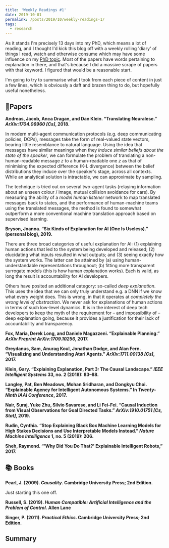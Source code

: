 ```yaml
---
title: 'Weekly Readings #1'
date: 2019-10-01
permalink: /posts/2019/10/weekly-readings-1/
tags:
  - research
---
```


As it stands I'm precisely 13 days into my PhD, which means a lot of reading, and I thought I'd kick this blog off with a weekly rolling 'diary' of things I read, watch and otherwise consume which may have some influence on my [PhD topic](https://tombewley.com/start ). Most of the papers have words pertaining to explanation in there, and that's because I did a massive scrape of papers with that keyword. I figured that would be a reasonable start.

I'm going to try to summarise what I took from each piece of content in just a few lines, which is obviously a daft and brazen thing to do, but hopefully useful nonetheless.

## 📝Papers

**Andreas, Jacob, Anca Dragan, and Dan Klein. “Translating Neuralese.” *ArXiv:1704.06960 [Cs]*, 2018.**

In modern multi-agent communication protocols (e.g. deep communicating policies, DCPs), messages take the form of real-valued state vectors, bearing little resemblance to natural language. Using the idea that messages have similar meanings when they *induce similar beliefs about the state of the speaker*, we can formulate the problem of translating a non-human-readable message $z$ to a human-readable one $z$ as that of minimising the expected difference (K-L divergence) between the belief distributions they induce over the speaker's stage, across all contexts. While an analytical solution is intractable, we can approximate by sampling. 

The technique is tried out on several two-agent tasks (relaying information about an unseen colour / image, mutual collision avoidance for cars). By measuring the ability of a *model human listener* network to map translated messages back to states, and the performance of human-machine teams using the translated messages, the method is found to somewhat outperform a more conventional machine translation approach based on supervised learning.

**Bryson, Joanna. “Six Kinds of Explanation for AI (One Is Useless).” (personal blog), 2019.**

There are three broad categories of useful explanation for AI: (1) explaining human actions that led to the system being developed and released; (2) elucidating what inputs resulted in what outputs; and (3) seeing exactly how the system works. The latter can be attained by (a) using human-understandable representations throughout; (b) fitting more transparent surrogate models (this is how human explanation works). Each is valid, as long the result is accountability for AI developers. 

Others have posited an additional category: so-called *deep explanation*. This uses the idea that we can only truly understand e.g. a DNN if we know what every weight does. This is wrong, in that it operates at *completely the wrong level of abstraction*. We never ask for explanations of human actions in terms of such low-level dynamics. It is in the interest of deep tech developers to keep the myth of the requirement for – and impossibility of – deep explanation going, because it provides a justification for their lack of accountability and transparency.

**Fox, Maria, Derek Long, and Daniele Magazzeni. “Explainable Planning.” *ArXiv Preprint ArXiv:1709.10256*, 2017.**

**Greydanus, Sam, Anurag Koul, Jonathan Dodge, and Alan Fern. “Visualizing and Understanding Atari Agents.” *ArXiv:1711.00138 [Cs]*, 2017.**

**Klein, Gary. “Explaining Explanation, Part 3: The Causal Landscape.” *IEEE Intelligent Systems* 33, no. 2 (2018): 83–88.**

**Langley, Pat, Ben Meadows, Mohan Sridharan, and Dongkyu Choi. “Explainable Agency for Intelligent Autonomous Systems.” In *Twenty-Ninth IAAI Conference*, 2017.**

**Nair, Suraj, Yuke Zhu, Silvio Savarese, and Li Fei-Fei. “Causal Induction from Visual Observations for Goal Directed Tasks.” *ArXiv:1910.01751 [Cs, Stat]*, 2019.**

**Rudin, Cynthia. “Stop Explaining Black Box Machine Learning Models for High Stakes Decisions and Use Interpretable Models Instead.” *Nature Machine Intelligence* 1, no. 5 (2019): 206.**

**Sheh, Raymond. “'Why Did You Do That?' Explainable Intelligent Robots,” 2017.**



## 📚 Books

**Pearl, J. (2009). *Causality*. Cambridge University Press; 2nd Edition.**

Just starting this one off. 

**Russell, S. (2019). *Human Compatible: Artificial Intelligence and the Problem of Control.* Allen Lane** 

**Singer, P. (2011). *Practical Ethics*. Cambridge University Press; 2nd Edition.**

## Summary